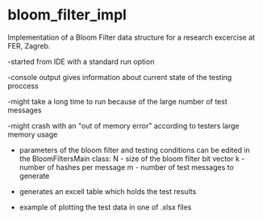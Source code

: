 # bloom_filter_impl
Implementation of a Bloom Filter data structure for a research excercise at FER, Zagreb.

-started from IDE with a standard run option

-console output gives information about current state of the testing proccess

-might take a long time to run because of the large number of test messages

-might crash with an "out of memory error" according to testers large memory usage 

- parameters of the bloom filter and testing conditions can be edited in the BloomFiltersMain class:
	N - size of the bloom filter bit vector
	k - number of hashes per message
	m - number of test messages to generate 
	
- generates an excell table which holds the test results
- example of plotting the test data in one of .xlsx files

